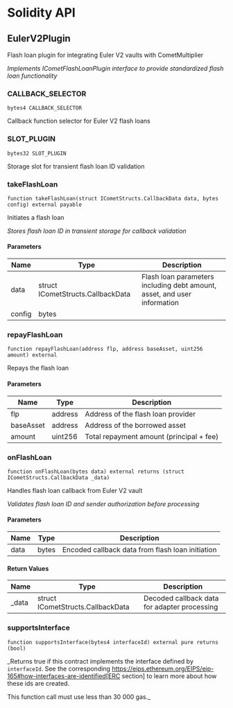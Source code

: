 # Solidity API

## EulerV2Plugin

Flash loan plugin for integrating Euler V2 vaults with CometMultiplier

_Implements ICometFlashLoanPlugin interface to provide standardized flash loan functionality_

### CALLBACK_SELECTOR

```solidity
bytes4 CALLBACK_SELECTOR
```

Callback function selector for Euler V2 flash loans

### SLOT_PLUGIN

```solidity
bytes32 SLOT_PLUGIN
```

Storage slot for transient flash loan ID validation

### takeFlashLoan

```solidity
function takeFlashLoan(struct ICometStructs.CallbackData data, bytes config) external payable
```

Initiates a flash loan

_Stores flash loan ID in transient storage for callback validation_

#### Parameters

| Name   | Type                              | Description                                                              |
| ------ | --------------------------------- | ------------------------------------------------------------------------ |
| data   | struct ICometStructs.CallbackData | Flash loan parameters including debt amount, asset, and user information |
| config | bytes                             |                                                                          |

### repayFlashLoan

```solidity
function repayFlashLoan(address flp, address baseAsset, uint256 amount) external
```

Repays the flash loan

#### Parameters

| Name      | Type    | Description                              |
| --------- | ------- | ---------------------------------------- |
| flp       | address | Address of the flash loan provider       |
| baseAsset | address | Address of the borrowed asset            |
| amount    | uint256 | Total repayment amount (principal + fee) |

### onFlashLoan

```solidity
function onFlashLoan(bytes data) external returns (struct ICometStructs.CallbackData _data)
```

Handles flash loan callback from Euler V2 vault

_Validates flash loan ID and sender authorization before processing_

#### Parameters

| Name | Type  | Description                                      |
| ---- | ----- | ------------------------------------------------ |
| data | bytes | Encoded callback data from flash loan initiation |

#### Return Values

| Name   | Type                              | Description                                  |
| ------ | --------------------------------- | -------------------------------------------- |
| \_data | struct ICometStructs.CallbackData | Decoded callback data for adapter processing |

### supportsInterface

```solidity
function supportsInterface(bytes4 interfaceId) external pure returns (bool)
```

\_Returns true if this contract implements the interface defined by
`interfaceId`. See the corresponding
https://eips.ethereum.org/EIPS/eip-165#how-interfaces-are-identified[ERC section]
to learn more about how these ids are created.

This function call must use less than 30 000 gas.\_
